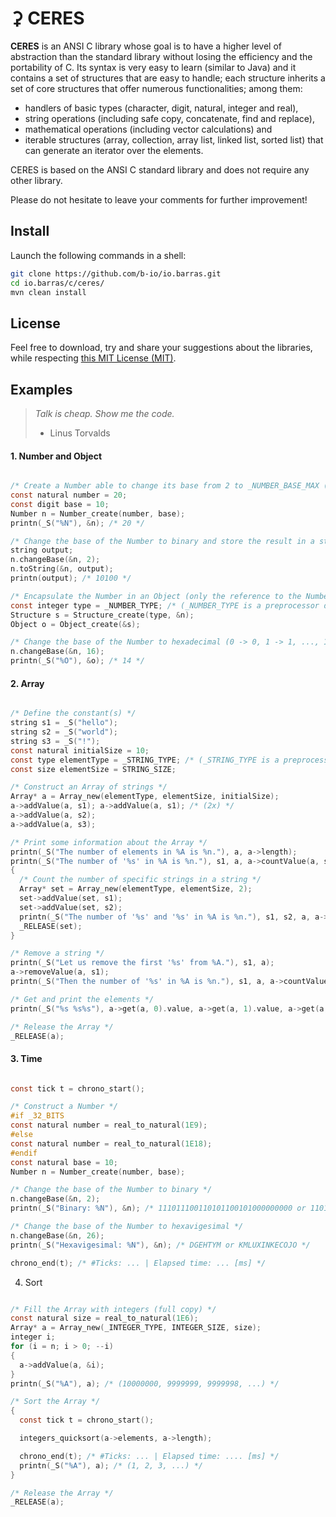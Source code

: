 # ⚳ CERES

**CERES** is an ANSI C library whose goal is to have a higher level of abstraction than the standard
library without losing the efficiency and the portability of C. Its syntax is very easy to learn
(similar to Java) and it contains a set of structures that are easy to handle; each structure
inherits a set of core structures that offer numerous functionalities; among them:

  * handlers of basic types (character, digit, natural, integer and real),
  * string operations (including safe copy, concatenate, find and replace),
  * mathematical operations (including vector calculations) and
  * iterable structures (array, collection, array list, linked list, sorted list) that can generate
    an iterator over the elements.

CERES is based on the ANSI C standard library and does not require any other library.

Please do not hesitate to leave your comments for further improvement!


## Install

Launch the following commands in a shell:
~~~bash
git clone https://github.com/b-io/io.barras.git
cd io.barras/c/ceres/
mvn clean install
~~~


## License

Feel free to download, try and share your suggestions about the libraries,
while respecting [this MIT License (MIT)][license].

[license]: <LICENSE>


## Examples

>*Talk is cheap. Show me the code.*
>- Linus Torvalds


#### 1. Number and Object

~~~c

/* Create a Number able to change its base from 2 to _NUMBER_BASE_MAX (36) */
const natural number = 20;
const digit base = 10;
Number n = Number_create(number, base);
printn(_S("%N"), &n); /* 20 */

/* Change the base of the Number to binary and store the result in a string */
string output;
n.changeBase(&n, 2);
n.toString(&n, output);
printn(output); /* 10100 */

/* Encapsulate the Number in an Object (only the reference to the Number is kept) */
const integer type = _NUMBER_TYPE; /* (_NUMBER_TYPE is a preprocessor definition) */
Structure s = Structure_create(type, &n);
Object o = Object_create(&s);

/* Change the base of the Number to hexadecimal (0 -> 0, 1 -> 1, ..., 10 -> A, 11 -> B, ...) */
n.changeBase(&n, 16);
printn(_S("%O"), &o); /* 14 */

~~~


#### 2. Array

~~~c

/* Define the constant(s) */
string s1 = _S("hello");
string s2 = _S("world");
string s3 = _S("!");
const natural initialSize = 10;
const type elementType = _STRING_TYPE; /* (_STRING_TYPE is a preprocessor definition) */
const size elementSize = STRING_SIZE;

/* Construct an Array of strings */
Array* a = Array_new(elementType, elementSize, initialSize);
a->addValue(a, s1); a->addValue(a, s1); /* (2x) */
a->addValue(a, s2);
a->addValue(a, s3);

/* Print some information about the Array */
printn(_S("The number of elements in %A is %n."), a, a->length);
printn(_S("The number of '%s' in %A is %n."), s1, a, a->countValue(a, s1));
{
  /* Count the number of specific strings in a string */
  Array* set = Array_new(elementType, elementSize, 2);
  set->addValue(set, s1);
  set->addValue(set, s2);
  printn(_S("The number of '%s' and '%s' in %A is %n."), s1, s2, a, a->countAll(a, set));
  _RELEASE(set);
}

/* Remove a string */
printn(_S("Let us remove the first '%s' from %A."), s1, a);
a->removeValue(a, s1);
printn(_S("Then the number of '%s' in %A is %n."), s1, a, a->countValue(a, s1));

/* Get and print the elements */
printn(_S("%s %s%s"), a->get(a, 0).value, a->get(a, 1).value, a->get(a, 2).value); /* hello world! */

/* Release the Array */
_RELEASE(a);

~~~


#### 3. Time

~~~c

const tick t = chrono_start();

/* Construct a Number */
#if _32_BITS
const natural number = real_to_natural(1E9);
#else
const natural number = real_to_natural(1E18);
#endif
const natural base = 10;
Number n = Number_create(number, base);

/* Change the base of the Number to binary */
n.changeBase(&n, 2);
printn(_S("Binary: %N"), &n); /* 111011100110101100101000000000 or 110111100000101101101011001110100111011001000000000000000000 */

/* Change the base of the Number to hexavigesimal */
n.changeBase(&n, 26);
printn(_S("Hexavigesimal: %N"), &n); /* DGEHTYM or KMLUXINKECOJO */

chrono_end(t); /* #Ticks: ... | Elapsed time: ... [ms] */

~~~


4. Sort

~~~c

/* Fill the Array with integers (full copy) */
const natural size = real_to_natural(1E6);
Array* a = Array_new(_INTEGER_TYPE, INTEGER_SIZE, size);
integer i;
for (i = n; i > 0; --i)
{
  a->addValue(a, &i);
}
printn(_S("%A"), a); /* (10000000, 9999999, 9999998, ...) */

/* Sort the Array */
{
  const tick t = chrono_start();

  integers_quicksort(a->elements, a->length);

  chrono_end(t); /* #Ticks: ... | Elapsed time: .... [ms] */
  printn(_S("%A"), a); /* (1, 2, 3, ...) */
}

/* Release the Array */
_RELEASE(a);

~~~
